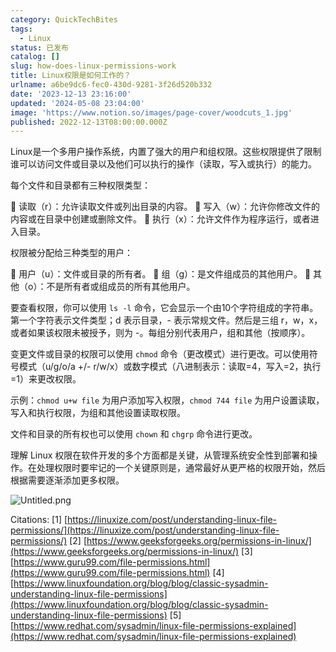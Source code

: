 ```yaml
---
category: QuickTechBites
tags:
  - Linux
status: 已发布
catalog: []
slug: how-does-linux-permissions-work
title: Linux权限是如何工作的？
urlname: a6be9dc6-fec0-430d-9281-3f26d520b332
date: '2023-12-13 23:16:00'
updated: '2024-05-08 23:04:00'
image: 'https://www.notion.so/images/page-cover/woodcuts_1.jpg'
published: 2022-12-13T08:00:00.000Z
---
```


Linux是一个多用户操作系统，内置了强大的用户和组权限。这些权限提供了限制谁可以访问文件或目录以及他们可以执行的操作（读取，写入或执行）的能力。


每个文件和目录都有三种权限类型：


🔸 读取（r）：允许读取文件或列出目录的内容。
🔸 写入（w）：允许你修改文件的内容或在目录中创建或删除文件。
🔸 执行（x）：允许文件作为程序运行，或者进入目录。


权限被分配给三种类型的用户：


🔸 用户（u）：文件或目录的所有者。
🔸 组（g）：是文件组成员的其他用户。
🔸 其他（o）：不是所有者或组成员的所有其他用户。


要查看权限，你可以使用 `ls -l` 命令，它会显示一个由10个字符组成的字符串。第一个字符表示文件类型；d 表示目录，- 表示常规文件。然后是三组 r，w，x，或者如果该权限未被授予，则为 -。每组分别代表用户，组和其他（按顺序）。


变更文件或目录的权限可以使用 `chmod` 命令（更改模式）进行更改。可以使用符号模式（u/g/o/a +/- r/w/x）或数字模式（八进制表示：读取=4，写入=2，执行=1）来更改权限。


示例：`chmod u+w file` 为用户添加写入权限，`chmod 744 file` 为用户设置读取，写入和执行权限，为组和其他设置读取权限。


文件和目录的所有权也可以使用 `chown` 和 `chgrp` 命令进行更改。


理解 Linux 权限在软件开发的多个方面都是关键，从管理系统安全性到部署和操作。在处理权限时要牢记的一个关键原则是，通常最好从更严格的权限开始，然后根据需要逐渐添加更多权限。


![Untitled.png](https://prod-files-secure.s3.us-west-2.amazonaws.com/5d24fe63-e567-4804-86f9-9fdc62e13082/332b89ee-9c33-4950-8a69-32c3d1ff2c69/Untitled.png?X-Amz-Algorithm=AWS4-HMAC-SHA256&X-Amz-Content-Sha256=UNSIGNED-PAYLOAD&X-Amz-Credential=ASIAZI2LB466ZGHAZTQX%2F20250313%2Fus-west-2%2Fs3%2Faws4_request&X-Amz-Date=20250313T053844Z&X-Amz-Expires=3600&X-Amz-Security-Token=IQoJb3JpZ2luX2VjEIX%2F%2F%2F%2F%2F%2F%2F%2F%2F%2FwEaCXVzLXdlc3QtMiJIMEYCIQDCDB01afPoY%2FjwOqLYRDQVZZmyJzZOjRJxctvoMeVLLAIhAKHkjtq%2FntxO%2ByPfXUH%2F7e4QhLbaVnrN71pgEvgVhFywKogECM3%2F%2F%2F%2F%2F%2F%2F%2F%2F%2FwEQABoMNjM3NDIzMTgzODA1IgwWYOm699sl6ZfentQq3APVH6N0pj2ku0Quz%2BAN3QhZAIFFByK%2B49%2FdWk%2FoUYKlJKch3yuhgOGRJBlLrE1JoJ22MAywSSl6jWKTk%2B5Rvvs%2BI4U4o3jQYst2Zmw2ZDSW%2BqfzF57h3uWgS%2FTfhshdLg%2F4UcOGVyeTdGooaHvllkshlOusLtYxJQKAKZ%2FRPbZiQrCs0V%2FQ%2Fs23H7oK81W2Zsvdtk94pc%2FeQRBaah08tqPEMnIZX2%2Fyhwj86OD2Z9am3bhbInWMquo6qIf9DC2qBRkCQcnNXQIKTnTWyRRaVYp4bJL60GTZKyu%2BQWPv8thADpjkcP%2FQrkFOGQmPIPlZ%2FRaozG9Ooif6CO%2FJQ6VOSPB0RcYlvhpEWJBEveUoEyowsYvIQ4CbdChk8uWfmxdsAsZSafa6%2Bz6FQSKoPuivB7Fvnow9YFkP4bEsGt1tn2hw1CSEyUEelrq7BVsgc4jrJT83GtHDjEfzkFQbJldCuoqMIVuKsSrea5JX7KMs6KhgxgMCzsTxprmLiqM7lRf1pateBArXmQymbjbDvra3XW7I0Bk6kD708WWFH6LKk6HbCGzF3YR99LHGfQiXp0qzYAZZgAhz92NssiMgJaE0fEfN04Ed0baODy0eBKMDhR5MyYGOQ0J1b%2FeZjQpWJDDNusm%2BBjqkAbPxicq7eIuvZmeqx2mcc1cg0ppzSBaIwPRr9kURBjBONjbjhVAdiDizS8RC%2BMCqa88Qs7B6iTy487f75BBIUsBRP0nBXICs2v3e%2Bk1CM5j7OIdsLZM6Lwsb6o%2Bvf9HLYF2DY7vUzTu25nkoBZYcHVYeECpi%2FkJ%2BpM8vRJy5lFFOPaBwpNWW7nNmgS1u2%2B5m9NSqh2jBwbzhaEKZTpKmdGhnPjcc&X-Amz-Signature=62ce80b163204e8865297d3925935bdccf36b447f4e3174b985d0576fdbfb026&X-Amz-SignedHeaders=host&x-id=GetObject)


Citations:
[1] [https://linuxize.com/post/understanding-linux-file-permissions/](https://linuxize.com/post/understanding-linux-file-permissions/)
[2] [https://www.geeksforgeeks.org/permissions-in-linux/](https://www.geeksforgeeks.org/permissions-in-linux/)
[3] [https://www.guru99.com/file-permissions.html](https://www.guru99.com/file-permissions.html)
[4] [https://www.linuxfoundation.org/blog/blog/classic-sysadmin-understanding-linux-file-permissions](https://www.linuxfoundation.org/blog/blog/classic-sysadmin-understanding-linux-file-permissions)
[5] [https://www.redhat.com/sysadmin/linux-file-permissions-explained](https://www.redhat.com/sysadmin/linux-file-permissions-explained)

